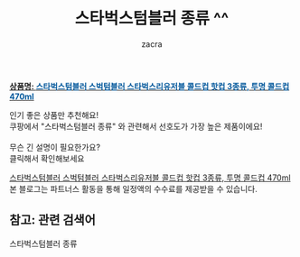 ﻿---
layout: post
title:  "스타벅스텀블러 종류 ^^"
author: zacra
categories: [ 아이템 ]
tags: [스타벅스텀블러 종류]
image: https://static.coupangcdn.com/image/vendor_inventory/f4a1/030bcf4d16f8e5d1ab0f48568d55952fa2e12cb49f765ac2a18b6a71731b.jpg 
description: "쿠팡에서 스타벅스텀블러 종류 관련 키워드로 가장 고객 선호도가 높은 제품이랍니다."
rating: 4.5
---

<a href="https://link.coupang.com/re/AFFSDP?lptag=AF8407795&pageKey=1605670173&itemId=2742380594&vendorItemId=70732418362&traceid=V0-153-b4e819ed49ab6f56"><b>상품명: <font color='#01579B'>스타벅스텀블러 스벅텀블러 스타벅스리유저블 콜드컵 핫컵 3종류, 투명 콜드컵 470ml</font></b></a>

인기 좋은 상품만 추천해요!<br/>
쿠팡에서 "스타벅스텀블러 종류" 와 관련해서 선호도가 가장 높은 제품이에요!<br/><br/>
무슨 긴 설명이 필요한가요?  
클릭해서 확인해보세요


<a href="https://link.coupang.com/re/AFFSDP?lptag=AF8407795&pageKey=1605670173&itemId=2742380594&vendorItemId=70732418362&traceid=V0-153-b4e819ed49ab6f56">스타벅스텀블러 스벅텀블러 스타벅스리유저블 콜드컵 핫컵 3종류, 투명 콜드컵 470ml</a>
본 블로그는 파트너스 활동을 통해 일정액의 수수료를 제공받을 수 있습니다.

## 참고: 관련 검색어    
스타벅스텀블러 종류